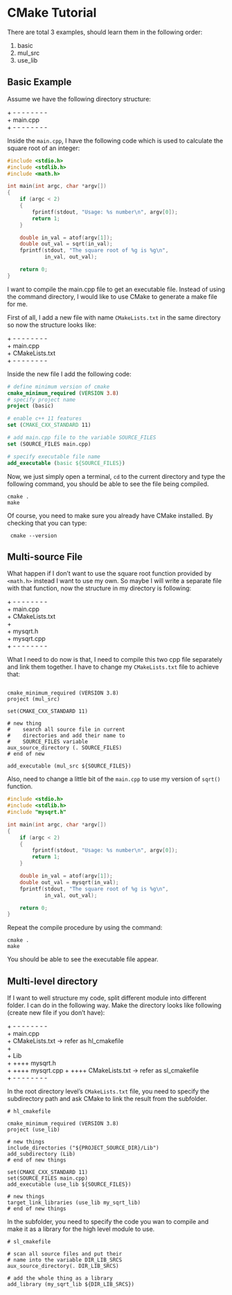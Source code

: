 # CMake Tutorial

There are total 3 examples, should learn them in the following order:

1. basic
2. mul_src
3. use_lib


## Basic Example

Assume we have the following directory structure:

\+ - - - - - - - -  
\+ main.cpp  
\+ - - - - - - - -  

Inside the `main.cpp`, I have the following code which is used to calculate the square root of an integer:

```c++
#include <stdio.h>
#include <stdlib.h>
#include <math.h>

int main(int argc, char *argv[])
{
	if (argc < 2)
	{
		fprintf(stdout, "Usage: %s number\n", argv[0]);
		return 1;
	}

	double in_val = atof(argv[1]);
	double out_val = sqrt(in_val);
	fprintf(stdout, "The square root of %g is %g\n",
	        in_val, out_val);

	return 0;
}
```

I want to compile the main.cpp file to get an executable file. Instead of using the command directory, I would like to use CMake to generate a make file for me.

First of all, I add a new file with name `CMakeLists.txt` in the same directory so now the structure looks like:

\+ - - - - - - - -  
\+ main.cpp  
\+ CMakeLists.txt  
\+ - - - - - - - -  

Inside the new file I add the following code:

```cmake
# define minimum version of cmake
cmake_minimum_required (VERSION 3.8)
# specify project name
project (basic)

# enable c++ 11 features
set (CMAKE_CXX_STANDARD 11)

# add main.cpp file to the variable SOURCE_FILES
set (SOURCE_FILES main.cpp)

# specify executable file name
add_executable (basic ${SOURCE_FILES})
```

Now, we just simply open a terminal, `cd` to the current directory and type the following command, you should be able to see the file being compiled.

```shell
cmake .
make
```

Of course, you need to make sure you already have CMake installed. By checking that you can type:

```shell
 cmake --version
```


## Multi-source File

What happen if I don’t want to use the square root function provided by `<math.h>` instead I want to use my own. So maybe I will write a separate file with that function, now the structure in my directory is following:

\+ - - - - - - - -  
\+ main.cpp  
\+ CMakeLists.txt  
\+  
\+ mysqrt.h  
\+ mysqrt.cpp  
\+ - - - - - - - -  

What I need to do now is that, I need to compile this two cpp file separately and link them together. I have to change my `CMakeLists.txt` file to achieve that:

```

cmake_minimum_required (VERSION 3.8)
project (mul_src)

set(CMAKE_CXX_STANDARD 11)

# new thing
#    search all source file in current 
#    directories and add their name to
#    SOURCE_FILES variable
aux_source_directory (. SOURCE_FILES)
# end of new

add_executable (mul_src ${SOURCE_FILES})
```

Also, need to change a little bit of the `main.cpp` to use my version of `sqrt()` function.

```c++
#include <stdio.h>
#include <stdlib.h>
#include "mysqrt.h"

int main(int argc, char *argv[])
{
	if (argc < 2)
	{
		fprintf(stdout, "Usage: %s number\n", argv[0]);
		return 1;
	}

	double in_val = atof(argv[1]);
	double out_val = mysqrt(in_val);
	fprintf(stdout, "The square root of %g is %g\n",
	        in_val, out_val);

	return 0;
}
```

Repeat the compile procedure by using the command:

```
cmake .
make
```

You should be able to see the executable file appear.

## Multi-level directory

If I want to well structure my code, split different module into different folder. I can do in the following way. Make the directory looks like following (create new file if you don’t have):

\+ - - - - - - - -  
\+ main.cpp  
\+ CMakeLists.txt -> refer as hl_cmakefile  
\+  
\+ Lib  
\+ ++++ mysqrt.h  
\+ ++++ mysqrt.cpp 
\+ ++++ CMakeLists.txt -> refer as sl_cmakefile  
\+ - - - - - - - -  

In the root directory level’s `CMakeLists.txt` file, you need to specify the subdirectory path and ask CMake to link the result from the subfolder.

```
# hl_cmakefile

cmake_minimum_required (VERSION 3.8)
project (use_lib)

# new things
include_directories ("${PROJECT_SOURCE_DIR}/Lib")
add_subdirectory (Lib)
# end of new things

set(CMAKE_CXX_STANDARD 11)
set(SOURCE_FILES main.cpp)
add_executable (use_lib ${SOURCE_FILES})

# new things
target_link_libraries (use_lib my_sqrt_lib)
# end of new things
```

In the subfolder, you need to specify the code you wan to compile and make it as a library for the high level module to use.

```
# sl_cmakefile

# scan all source files and put their
# name into the variable DIR_LIB_SRCS
aux_source_directory(. DIR_LIB_SRCS)

# add the whole thing as a library
add_library (my_sqrt_lib ${DIR_LIB_SRCS})
```

